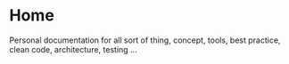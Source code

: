 # Home

Personal documentation for all sort of thing, concept, tools, best practice, clean code, architecture, testing ...
